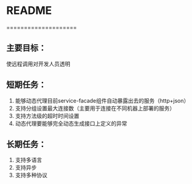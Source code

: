 # README
====================

## 主要目标：
使远程调用对开发人员透明

## 短期任务：
1. 能够动态代理目前service-facade组件自动暴露出去的服务（http+json）
2. 支持分组设置最大连接数（主要用于连接在不同机器上部署的服务）
3. 支持方法级的超时时间设置
4. 动态代理要能够完全动态生成接口上定义的异常

## 长期任务：
1. 支持多语言
2. 支持异步
3. 支持多种协议